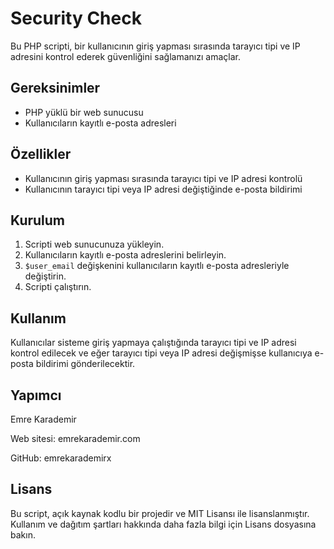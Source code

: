 # Security Check

Bu PHP scripti, bir kullanıcının giriş yapması sırasında tarayıcı tipi ve IP adresini kontrol ederek güvenliğini sağlamanızı amaçlar.

## Gereksinimler
- PHP yüklü bir web sunucusu
- Kullanıcıların kayıtlı e-posta adresleri

## Özellikler
- Kullanıcının giriş yapması sırasında tarayıcı tipi ve IP adresi kontrolü
- Kullanıcının tarayıcı tipi veya IP adresi değiştiğinde e-posta bildirimi

## Kurulum
1. Scripti web sunucunuza yükleyin.
2. Kullanıcıların kayıtlı e-posta adreslerini belirleyin.
3. `$user_email` değişkenini kullanıcıların kayıtlı e-posta adresleriyle değiştirin.
4. Scripti çalıştırın.

## Kullanım
Kullanıcılar sisteme giriş yapmaya çalıştığında tarayıcı tipi ve IP adresi kontrol edilecek ve eğer tarayıcı tipi veya IP adresi değişmişse kullanıcıya e-posta bildirimi gönderilecektir.

## Yapımcı
Emre Karademir

Web sitesi: emrekarademir.com

GitHub: emrekarademirx

## Lisans
Bu script, açık kaynak kodlu bir projedir ve MIT Lisansı ile lisanslanmıştır. Kullanım ve dağıtım şartları hakkında daha fazla bilgi için Lisans dosyasına bakın.
